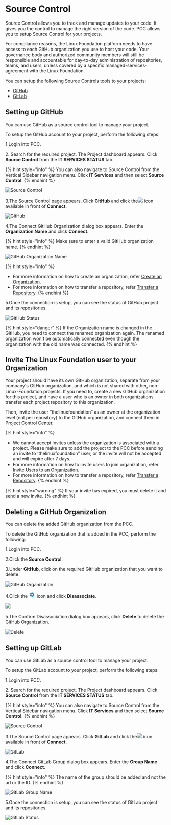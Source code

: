 # Source Control

Source Control allows you to track and manage updates to your code. It gives you the control to manage the right version of the code. PCC allows you to setup Source Control for your projects.

For compliance reasons, the Linux Foundation platform needs to have access to each GitHub organization you use to host your code. Your governance body and authorized community members will still be responsible and accountable for day-to-day administration of repositories, teams, and users, unless covered by a specific managed-services-agreement with the Linux Foundation.

You can setup the following Source Controls tools to your projects:

* [GitHub](source-control.md#setting-up-github)
* [GitLab](source-control.md#setting-up-gitlab)

## Setting up GitHub <a href="#setting-up-github" id="setting-up-github"></a>

You can use GitHub as a source control tool to manage your project.

To setup the GitHub account to your project, perform the following steps:

1.Login into PCC.

2\. Search for the required project. The Project dashboard appears. Click **Source Control** from the **IT SERVICES STATUS** tab.

{% hint style="info" %}
You can also navigate to Source Control from the Vertical Sidebar navigation menu. Click **IT Services** and then select **Source Control**.
{% endhint %}

![Source Control](https://files.gitbook.com/v0/b/gitbook-legacy-files/o/assets%2F-MT\_pAMg4FUQlUpKbPvg%2F-MTj0TQnzz-FlSQFT1oZ%2F-MTjCtYF8M68gce65AoX%2FSource\_Control.png?alt=media\&token=0be4cdd8-f820-4079-8bf2-44681e2b756d)

3.The Source Control page appears. Click **GitHub** and click the![](https://firebasestorage.googleapis.com/v0/b/gitbook-28427.appspot.com/o/assets%2F-MEMVgDuxi7j4ZpeENUY%2F-MM6s2eHhjQ\_tQZBLg-r%2F-MM6sWbUBHCbO-u3210L%2FIcon.png?alt=media\&token=5797d8be-df9f-4f97-bb25-6c699e9d6253) icon available in front of **Connect**.

![GitHub](https://gblobscdn.gitbook.com/assets%2F-MEMVgDuxi7j4ZpeENUY%2F-MMBvrEsjsliBZECYf7t%2F-MMByCcDTjZ9B5Zxy5DQ%2FConnect.png?alt=media\&token=0891165d-b8cb-48a3-9253-6880ae5511dd)

4.The Connect GitHub Organization dialog box appears. Enter the **Organization Name** and click **Connect**.

{% hint style="info" %}
Make sure to enter a valid GitHub organization name.
{% endhint %}

![GitHub Organization Name](https://files.gitbook.com/v0/b/gitbook-legacy-files/o/assets%2F-MT\_pAMg4FUQlUpKbPvg%2F-MTj0TQnzz-FlSQFT1oZ%2F-MTjDq0dhMrtHe11\_Bun%2FConnect.png?alt=media\&token=999ec864-7477-4679-acd3-f06059c897ff)

{% hint style="info" %}
* For more information on how to create an organization, refer [Create an Organization](https://docs.github.com/en/github/setting-up-and-managing-organizations-and-teams/creating-a-new-organization-from-scratch).
* For more information on how to transfer a repository, refer [Transfer a Repository](https://docs.github.com/en/github/administering-a-repository/transferring-a-repository).
{% endhint %}

5.Once the connection is setup, you can see the status of GitHub project and its repositories.

![GitHub Status](https://gblobscdn.gitbook.com/assets%2F-MEMVgDuxi7j4ZpeENUY%2F-MMBvrEsjsliBZECYf7t%2F-MMBzrTuxMl6EmxWkMKU%2FStatus.png?alt=media\&token=0e6568b7-142b-4b7b-b899-50119dd69a8f)

{% hint style="danger" %}
If the Organization name is changed in the GitHub, you need to connect the renamed organization again. The renamed organization won't be automatically connected even though the organization with the old name was connected.
{% endhint %}

## Invite The Linux Foundation user to your Organization <a href="#invite-users-to-organization" id="invite-users-to-organization"></a>

Your project should have its own GitHub organization, separate from your company's GitHub organization, and which is not shared with other, non-Linux-Foundation projects. If you need to, create a new GitHub organization for this project, and have a user who is an owner in both organizations transfer each project repository to this organization.

Then, invite the user “thelinuxfoundation” as an owner at the organization level (not per repository) to the GitHub organization, and connect them in Project Control Center.

{% hint style="info" %}
* We cannot accept invites unless the organization is associated with a project. Please make sure to add the project to the PCC before sending an invite to 'thelinuxfoundation" user, or the invite will not be accepted and will expire after 7 days.
* For more information on how to invite users to join organization, refer [Invite Users to an Organization](https://docs.github.com/en/github/setting-up-and-managing-organizations-and-teams/inviting-users-to-join-your-organization).
* For more information on how to transfer a repository, refer [Transfer a Repository](https://docs.github.com/en/github/administering-a-repository/transferring-a-repository).
{% endhint %}

{% hint style="warning" %}
If your invite has expired, you must delete it and send a new invite.
{% endhint %}

## Deleting a GitHub Organization <a href="#deleting-github-organization" id="deleting-github-organization"></a>

You can delete the added GitHub organization from the PCC.

To delete the GitHub organization that is added in the PCC, perform the following:

1.Login into PCC.

2.Click the **Source Control**.

3.Under **GitHub**, click on the required GitHub organization that you want to delete.

![GitHub Organization](https://files.gitbook.com/v0/b/gitbook-legacy-files/o/assets%2F-MT\_pAMg4FUQlUpKbPvg%2F-MWSsYEQB2dSZ8dYMPfb%2F-MWSwCcGG1dBv-of9Ain%2FG1.png?alt=media\&token=3650f3de-977b-4541-a4d9-5cf6b3ef5dc2)

4.Click the ![](<../../.gitbook/assets/Setting .png>) icon and click **Disassociate**.

![](https://files.gitbook.com/v0/b/gitbook-legacy-files/o/assets%2F-MT\_pAMg4FUQlUpKbPvg%2F-MWSsYEQB2dSZ8dYMPfb%2F-MWSwaLjn4A4gyhFMSNm%2FG2.png?alt=media\&token=d324770c-e5df-4ecf-9707-809e592496af)

5.The Confirm Disassociation dialog box appears, click **Delete** to delete the GitHub Organization.

![Delete](https://files.gitbook.com/v0/b/gitbook-legacy-files/o/assets%2F-MT\_pAMg4FUQlUpKbPvg%2F-MWSsYEQB2dSZ8dYMPfb%2F-MWSwtzItvRTln\_kth57%2FG3.png?alt=media\&token=985b3280-d2d4-418e-8e5d-dd77638baeaa)

## Setting up GitLab

You can use GitLab as a source control tool to manage your project.

To setup the GitLab account to your project, perform the following steps:

1.Login into PCC.

2\. Search for the required project. The Project dashboard appears. Click **Source Control** from the **IT SERVICES STATUS** tab.

{% hint style="info" %}
You can also navigate to Source Control from the Vertical Sidebar navigation menu. Click **IT Services** and then select **Source Control**.
{% endhint %}

![Source Control](https://files.gitbook.com/v0/b/gitbook-legacy-files/o/assets%2F-MT\_pAMg4FUQlUpKbPvg%2F-MTj0TQnzz-FlSQFT1oZ%2F-MTjCtYF8M68gce65AoX%2FSource\_Control.png?alt=media\&token=0be4cdd8-f820-4079-8bf2-44681e2b756d)

3.The Source Control page appears. Click **GitLab** and click the![](https://firebasestorage.googleapis.com/v0/b/gitbook-legacy-files/o/assets%2F-MEMVgDuxi7j4ZpeENUY%2F-MM6s2eHhjQ\_tQZBLg-r%2F-MM6sWbUBHCbO-u3210L%2FIcon.png?alt=media\&token=5797d8be-df9f-4f97-bb25-6c699e9d6253) icon available in front of **Connect**.

![GitLab](https://gblobscdn.gitbook.com/assets%2F-MEMVgDuxi7j4ZpeENUY%2F-MMBzyPEWoumUhMMbi3v%2F-MMC0CxSwdrHEJorgf-y%2FGitlab.png?alt=media\&token=4cec0390-4573-4d2e-9c84-4aa8e5e4b99a)

4.The Connect GitLab Group dialog box appears. Enter the **Group Name** and click **Connect**.

{% hint style="info" %}
The name of the group should be added and not the url or the ID.&#x20;
{% endhint %}

![GitLab Group Name](https://files.gitbook.com/v0/b/gitbook-legacy-files/o/assets%2F-MT\_pAMg4FUQlUpKbPvg%2F-MTj0TQnzz-FlSQFT1oZ%2F-MTjEYXWtQ06emjLntt6%2FConnect\_Gitlab.png?alt=media\&token=5b16d66f-392d-40c9-a158-4e8d8b361c64)

5.Once the connection is setup, you can see the status of GitLab project and its repositories.

![GitLab Status](https://gblobscdn.gitbook.com/assets%2F-MEMVgDuxi7j4ZpeENUY%2F-MMBzyPEWoumUhMMbi3v%2F-MMC1IC5alHrzKrM8PIg%2FLab\_Status.png?alt=media\&token=2b0ce2d2-76bf-4cfe-a1bb-1c3f0372d003)
